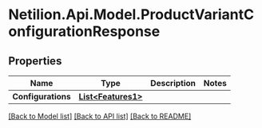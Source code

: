 # Netilion.Api.Model.ProductVariantConfigurationResponse
## Properties

Name | Type | Description | Notes
------------ | ------------- | ------------- | -------------
**Configurations** | [**List&lt;Features1&gt;**](Features1.md) |  | 

[[Back to Model list]](../README.md#documentation-for-models) [[Back to API list]](../README.md#documentation-for-api-endpoints) [[Back to README]](../README.md)

